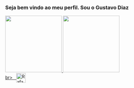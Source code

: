 ### Seja bem vindo ao meu perfil. Sou o Gustavo Diaz

<div>
  <a href="https://github.com/Gustadiaz">
  <img height="180em" src="https://github-readme-stats.vercel.app/api?username=Gustadiaz&show_icons=true&theme=radical&include_all_commits-true&count_private=true"/>
  <img height="180em" src="https://github-readme-stats.vercel.app/api/top-langs/?username=Gustadiaz&layout=compact&langs_count=16&theme=radical"/>
</div>
  
<div style-"display: inline_block">br>
  <img align-"center" alt-"Gusta-Ts" height-"30" width-"40" sre="https://raw.githubusercontent.com/devicons/devicon/master/icons/java/java-plain.svg">
  <img align-"center" alt-"Rafa-React" height-"30" width-"40" sre="https://raw.githubusercontent.com/devicons/devicon/master/icons/react/react-original.svg">
  <img align-"center" alt="Rafa-HTML" height="30" width-"40"
  <img align="center" alt-"Rafa-CSS" height-"30" width-"40"
  <img align="center" alt-"Rafa-Python" height-"30" width-"40"
  <img align-"center" alt-"Rafa-Csharp" height-"30" width-"40"
  <img align-"right" alt-"Rafa-yoda" sre-"https://cdn.discordapp.com/attachments/795358919417397249/825430589581688872/hi.gf>
</div





